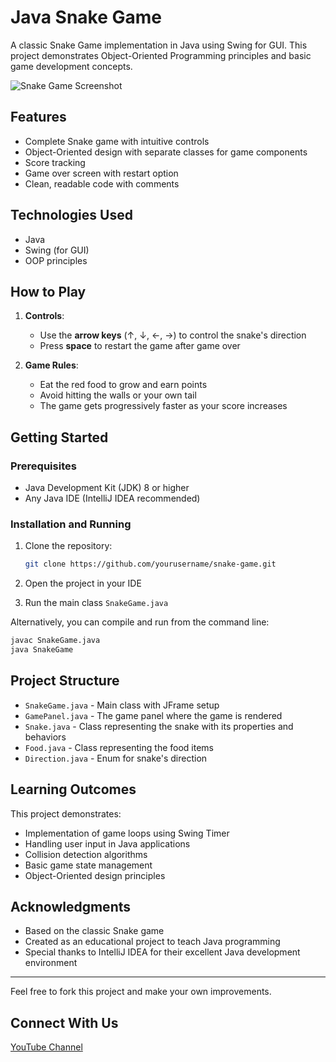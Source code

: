 # Java Snake Game

A classic Snake Game implementation in Java using Swing for GUI. This project demonstrates Object-Oriented Programming principles and basic game development concepts.

![Snake Game Screenshot](https://github.com/StreetOfCode/snake-java/blob/master/src/screenshots/game.jpg)

## Features

- Complete Snake game with intuitive controls
- Object-Oriented design with separate classes for game components
- Score tracking
- Game over screen with restart option
- Clean, readable code with comments

## Technologies Used

- Java
- Swing (for GUI)
- OOP principles

## How to Play

1. **Controls**:
    - Use the **arrow keys** (↑, ↓, ←, →) to control the snake's direction
    - Press **space** to restart the game after game over

2. **Game Rules**:
    - Eat the red food to grow and earn points
    - Avoid hitting the walls or your own tail
    - The game gets progressively faster as your score increases

## Getting Started

### Prerequisites

- Java Development Kit (JDK) 8 or higher
- Any Java IDE (IntelliJ IDEA recommended)

### Installation and Running

1. Clone the repository:
   ```bash
   git clone https://github.com/yourusername/snake-game.git
   ```

2. Open the project in your IDE

3. Run the main class `SnakeGame.java`

Alternatively, you can compile and run from the command line:
```bash
javac SnakeGame.java
java SnakeGame
```

## Project Structure

- `SnakeGame.java` - Main class with JFrame setup
- `GamePanel.java` - The game panel where the game is rendered
- `Snake.java` - Class representing the snake with its properties and behaviors
- `Food.java` - Class representing the food items
- `Direction.java` - Enum for snake's direction

## Learning Outcomes

This project demonstrates:
- Implementation of game loops using Swing Timer
- Handling user input in Java applications
- Collision detection algorithms
- Basic game state management
- Object-Oriented design principles

## Acknowledgments

- Based on the classic Snake game
- Created as an educational project to teach Java programming
- Special thanks to IntelliJ IDEA for their excellent Java development environment

---

Feel free to fork this project and make your own improvements.

## Connect With Us

[YouTube Channel](https://www.youtube.com/@streetofcode)